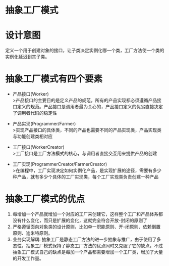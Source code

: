 抽象工厂模式
====

# 设计意图
定义一个用于创建对象的接口，让子类决定实例化哪一个类，工厂方法使一个类的实例化延迟到其子类。

# 抽象工厂模式有四个要素
+ 产品接口(Worker)
  </br>>产品接口的主要目的是定义产品的规范，所有的产品实现都必须遵循产品接口定义的规范。产品接口是调用者最为关心的，产品接口定义的优劣直接决定了调用者代码的稳定性

+ 产品实现(Programmer/Farmer)
  </br>>实现产品接口的具体类，不同的产品也需要不同的产品实现类，产品实现类与功能创建类相对应
  
+ 工厂接口(WorkerCreator)
  </br>>工厂接口是工厂方法模式的核心，与调用者直接交互用来提供产品的创建

+ 工厂实现(ProgrammerCreator/FarmerCreator)
  </br>>在编程中，工厂实现决定如何实例化产品，是实现扩展的途径，需要有多少种产品，就有多少个具体的工厂实现类，每个工厂实现类负责创建一种产品


# 抽象工厂模式的优点
1. 每增加一个产品就增加一个对应的工厂来创建它，这样整个工厂和产品体系都没有什么变化，而只是扩展的变化，这就完全符合开放-封闭的原则了
2. 严格遵循面向对象类的设计原则，比如单一职能原则、开-闭原则、依赖倒置原则、迪米特原则。
3. 业务实现解耦: 抽象工厂是静态工厂方法的进一步抽象与推广，由于使用了多态性，抽象工厂模式保持了静态工厂方法的优点同时又克服了它的缺点，不过抽象工厂模式自己的缺点是每加一个产品都需要增加一个工厂类，增加了大量的开发工作量。
